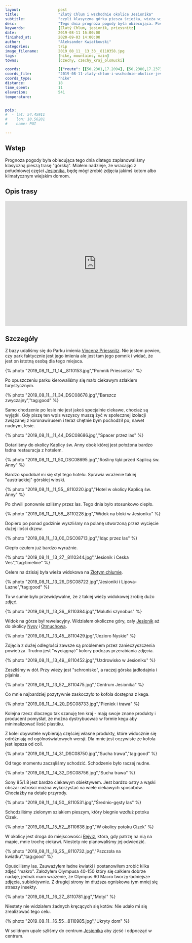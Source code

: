 ```yaml
---
layout:                 post
title:                  "Zlatý Chlum i wschodnie okolice Jesionika"
subtitle:               "czyli klasyczna górka piesza ścieżka, wieża widokowa, las i austriacki hotel"
desc:                   "Tego dnia prognoza pogody była obiecująca. Postanowiliśmy pozwiedzać okolicę noclegu idąc na wieżę widokową Zlatý Chlum."
keywords:               [Zlatý Chlum, jesionik, priessnitz]
date:                   2019-08-11 16:00:00
finished_at:            2020-09-03 14:00:00
author:                 "Aleksander Kwiatkowski"
categories:             trip
image_filename:         2019_08_11__13_33__8110358.jpg
tags:                   [hike, mountains, main]
towns:                  [czechy, czechy_kraj_olomucki]

coords:                 [{"route": [[50.2301,17.2094], [50.2380,17.2373], [50.2315,17.2698], [50.2243,17.2695], [50.2179,17.2356], [50.2197,17.2081], [50.2319,17.2071]], "type": "hike"}]
coords_file:            "2019-08-11-zlaty-chlum-i-wschodnie-okolice-jesionika.json"
coords_type:            "hike"
distance:               18
time_spent:             11
elevation:              541
temperature:            


pois:
#  - lat: 54.45911
#    lon: 18.56281
#    name: POI

---
```


[wiki-zlaty-chlum]: https://pl.wikipedia.org/wiki/Zlat%C3%BD_Chlum
[wiki-jesionik]: https://pl.wikipedia.org/wiki/Jesionik
[wiki-nysa]: https://pl.wikipedia.org/wiki/Nysa
[wiki-otmuchow]: https://pl.wikipedia.org/wiki/Otmuch%C3%B3w
[wiki-rejviz]: https://pl.wikipedia.org/wiki/Rejv%C3%ADz
[wiki-priessnitz]: https://pl.wikipedia.org/wiki/Vincenz_Priessnitz
[wiki-zloty-chlum]: https://pl.wikipedia.org/wiki/Wie%C5%BCa_widokowa_na_Zlat%C3%BDm_Chlumie

## Wstęp

Prognoza pogody była obiecująca tego dnia dlatego zaplanowaliśmy klasyczną pieszą trasę
"górską". Miałem nadzieje, że wracając z południowej części
[Jesionika][wiki-jesionik], będę mógł zrobić zdjęcia jakimś kotom albo klimatycznym
wiejskim domom.

## Opis trasy

<iframe height='405' width='590' frameborder='0' allowtransparency='true' scrolling='no' src='https://www.strava.com/activities/2619513274/embed/b6df9e4025180008ba8139ff303fb3c69b3dc090'></iframe>

## Szczegóły

Z bazy udaliśmy się do Parku imienia [Vincenz Priessnitz][wiki-priessnitz].
Nie jestem pewien, czy park
faktycznie jest jego imienia ale jest tam jego pomnik i widać, że jest on istotną
osobą dla tego miejsca.

{% photo "2019_08_11__11_14__8110153.jpg","Pomnik Priessnitza" %}

Po opuszczeniu parku kierowaliśmy się mało ciekawym szlakiem turystycznym.

{% photo "2019_08_11__11_34_DSC08678.jpg","Barszcz zwyczajny","tag:good" %}

Samo chodzenie po lesie nie jest jakoś specjalnie ciekawe, chociaż
są wyjątki. Gdy piszę ten wpis wszyscy muszą żyć w społecznej izolacji związanej
z koronawirusem i teraz chętnie bym pochodził po, nawet nudnym, lesie.

{% photo "2019_08_11__11_44_DSC08686.jpg","Spacer przez las" %}

Dotarliśmy do okolicy Kaplicy św. Anny obok której jest położona
bardzo ładna restauracja z hotelem.

{% photo "2019_08_11__11_50_DSC08695.jpg","Rośliny łąki przed Kaplicą św. Anny" %}

Bardzo spodobał mi się styl tego hotelu. Sprawia wrażenie takiej
"austriackiej" górskiej wioski.

{% photo "2019_08_11__11_55__8110220.jpg","Hotel w okolicy Kaplicą św. Anny" %}

Po chwili ponownie szliśmy przez las. Tego dnia było stosunkowo ciepło.

{% photo "2019_08_11__11_58__8110228.jpg","Widok na bloki w Jesioniku" %}

Dopiero po ponad godzinie wyszliśmy na polanę utworzoną przez wycięcie
dużej ilości drzew.

{% photo "2019_08_11__13_00_DSC08713.jpg","Idąc przez las" %}

Ciepło czułem już bardzo wyraźnie.

{% photo "2019_08_11__13_27__8110344.jpg","Jesionik i Ceska Ves","tag:timeline" %}

Celem na dzisiaj była wieża widokowa na [Złotym chlumie][wiki-zloty-chlum].


{% photo "2019_08_11__13_29_DSC08722.jpg","Jesioniki i Lipova-Lazne","tag:good" %}

To w sumie było przewidywalne, że z takiej wieży widokowej zrobię dużo zdjęć.

{% photo "2019_08_11__13_36__8110384.jpg","Malutki szynobus" %}

Widok na górze był rewelacyjny. Widziałem okoliczne góry, cały
[Jesionik][wiki-jesionik] aż do okolicy [Nysy][wiki-nysa] i
[Otmuchowa][wiki-otmuchow].

{% photo "2019_08_11__13_45__8110429.jpg","Jezioro Nyskie" %}

Zdjęcia z dużej odległości zawsze są problemem przez zanieczyszczenia
powietrza. Trudno jest "wyciągnąć" kolory podczas przerabiania zdjęcia.

{% photo "2019_08_11__13_49__8110452.jpg","Uzdrowisko w Jesioniku" %}

Zeszliśmy w dół. Przy wieży jest "schronisko", a raczej górska jadłodajnia
i pijalnia.

{% photo "2019_08_11__13_52__8110475.jpg","Centrum Jesionika" %}

Co mnie najbardziej pozytywnie zaskoczyło to kofola dostępna z kega.

{% photo "2019_08_11__14_20_DSC08733.jpg","Pieniek i trawa" %}

Kolejna rzecz dlaczego tak szanuję ten kraj - mają swoje znane produkty
i producent pomyślał, że można dystrybuować w formie kegu aby minimalizować ilość
plastiku.

Z kolei obywatele wybierają częściej własne produkty, które widocznie się
odróżniają od ogólnoświatowych wersji. Dla mnie jest oczywiste że kofola jest lepsza
od coli.

{% photo "2019_08_11__14_31_DSC08750.jpg","Sucha trawa","tag:good" %}

Od tego momentu zaczęliśmy schodzić. Schodzenie było raczej nudne.

{% photo "2019_08_11__14_32_DSC08756.jpg","Sucha trawa" %}

Sony 85/1.8 jest bardzo ciekawym obiektywem. Jest bardzo ostry a wąski
obszar ostrości można wykorzystać na wiele ciekawych sposobów.
Chociażby na detale przyrody.

{% photo "2019_08_11__14_50__8110531.jpg","Średnio-gęsty las" %}

Schodziliśmy zielonym szlakiem pieszym, który biegnie wzdłuż
potoku Cizek.

{% photo "2019_08_11__15_52__8110638.jpg","W okolicy potoku Cizek" %}

W okolicy jest droga do miejscowości [Rejviz][wiki-rejviz], która,
gdy patrzę na nią na mapie, mnie trochę ciekawi. Niestety nie planowaliśmy
jej odwiedzić.

{% photo "2019_08_11__16_25__8110732.jpg","Pszczoła na kwiatku","tag:good" %}

Opuściliśmy las. Zauważyłem ładne kwiatki i postanowiłem zrobić
kilka zdjęć "makro". Założyłem Olympusa 40-150 który się całkiem dobrze
nadaje, jednak mam wrażenie, że Olympus 60 Macro tworzy ładniejsze
zdjęcia, subiektywnie. Z drugiej strony im dłuższa ogniskowa tym mniej
się straszy insekty.

{% photo "2019_08_11__16_27__8110781.jpg","Motyl" %}

Niestety nie widziałem żadnych kręcących się kotów. Nie udało mi się
zrealizować tego celu.

{% photo "2019_08_11__16_55__8110985.jpg","Ukryty dom" %}

W solidnym upale szliśmy do centrum [Jesionika][wiki-jesionik] aby zjeść
i odpocząć w centrum.
